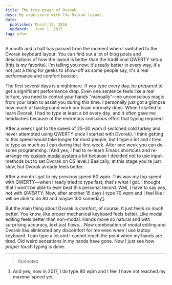 ```yaml
---
title: The true power of Dvorak
desc: My experience with the Dvorak layout.
date:
  published: March 15, 2016
  updated:   June 1, 2017
tag: other
---
```


A month and a half has passed from the moment when I switched to the Dvorak
keyboard layout. You can find out a lot of blog posts and descriptions of
how the layout is better than the traditional QWERTY setup
([this](http://infohost.nmt.edu/~shipman/ergo/parkinson.html) is my
favorite). I'm telling you now: it's really better in every way, it's not
just a thing for geeks to show-off as some people say, it's a real
performance and comfort booster.

The first several days is a nightmare. If you type every day, be prepared to
get a significant performance drop. Even one sentence feels like a real
torture, you need to control your hands “manually”—no unconscious magic from
your brain to assist you during this time. I personally just got a glimpse
how much of background work our brain normally does. When I started to learn
Dvorak, I had to type at least a bit every day, and it often gave me
headaches because of the enormous conscious effort that typing required.

After a week I got to the speed of 25–30 wpm (I switched cold turkey and
never attempted using QWERTY once I started with Dvorak). I think getting to
this speed would take longer for most people, but I type a lot and I tried
to type as much as I can during that first week. After one week you can do
some programming. (And yes, I had to re-learn Emacs shortcuts and re-arrange
my [custom modal system](https://github.com/mrkkrp/modalka) a bit because I
decided not to use input-methods but to set Dvorak on OS level.) Basically,
at this stage you're just slow, but Dvorak already feels better.

After a month I got to my previous speed 60 wpm. This was my top speed with
QWERTY—when I really tried to type fast, that's what I got. I thought that I
won't be able to ever beat this personal record. Well, I have to say yes,
*not with QWERTY*. Now, after another 15 days I type 70 wpm and I feel like
I will be able to do 80 and maybe 100 someday[1](footnote:1).

But the main thing about Dvorak is comfort, of course. It just feels so much
better. You know, like proper mechanical keyboard feels better. Like modal
editing feels better than non-modal. Hands move so natural and with
surprising accuracy, text just flows… Now combination of modal editing and
Dvorak has eliminated any discomfort for me even when I use laptop keyboard.
I can type a lot and I cannot reach the point when my hands are tired. Old
weird sensations in my hands have gone. Now I just see how *proper* touch
typing is done.

***

> footnotes

  1. And yes, now in 2017, I do type 80 wpm and I feel I have not reached my
     maximal speed yet.
